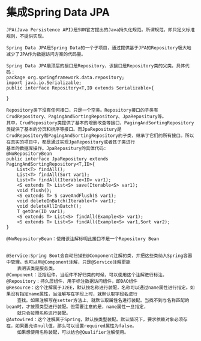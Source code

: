 # 集成Spring Data JPA
    JPA(Java Persistence API)是SUN官方提出的Java持久化规范。所谓规范，即只定义标准规则，不提供实现。
    
    Spring Data JPA是Spring Data的一个子项目，通过提供基于JPA的Repository极大地减少了JPA作为数据访问方案的代码量。
    
    Spring Data JPA最顶层的接口是Repository，该接口是Repository类的父类。具体代码：
    package org.springframework.data.repository;
    import java.io.Serializable;
    public interface Repository<T,ID extends Serializable>{
        
    }
    
    Repository类下没有任何接口，只是一个空类。Repository接口的子类有CrudRepository、PagingAndSortingRepository、JpaRepositury等。
    其中，CrudRepository类提供了基本的增删改查等接口，PagingAndSortingRepository类提供了基本的分页和排序等接口。而JpaRepositury是
    CrudRepository和PagingAndSortingRepository的子类，继承了它们的所有接口。所以在真实的项目中，都是通过实现JpaRepositury或者其子类进行
    基本的数据库操作。JpaRepositury的具体代码:
    @NoRepositoryBean
    public interface JpaRepositury extends PagingAndSortingRepository<T,ID>{
        List<T> findAll();
        List<T> findAll(Sort var1);
        List<T> findAll(Iterable<ID> var1);
        <S extends T> List<S> save(Iterable<S> var1);
        void flush();
        <S extends T> S saveAndFlush(S var1);
        void deleteInBatch(Iterable<T> var1);
        void deleteAllInBatch();
        T getOne(ID var1);
        <S extends T> List<S> findAll(Example<S> var1);
        <S extends T> List<S> findAll(Example<S> var1,Sort var2);
    }
    
    @NoRepositoryBean：使用该注解标明此接口不是一个Repository Bean
    
    
    @Service:Spring Boot会自动扫描到@Component注解的类，并把这些类纳入Spring容器中管理。也可以用@Component注解，只是@Service注解更能
        表明该类是服务类。
    @Component：泛指组件，当组件不好归类的时候，可以使用这个注解进行标注。
    @Repository：持久层组件，用于标注数据访问组件，即DAO组件
    @Resource：这个注解属于J2EE，默认按名称进行装配，名称可以通过name属性进行指定。如果没有指定name属性，当注解写在字段上时，就默认取字段名进行
        查找。如果注解写在setter方法上，就默认取属性名进行装配。当找不到与名称匹配的bean时，才按照类型进行装配。但需要注意的是，name属性一旦指定，
        就只会按照名称进行装配。
    @Autowired：这个注解属于Spring，默认按类型装配。默认情况下，要求依赖对象必须存在，如果要允许null值，那么可以设置required属性为false。
        如果想使用名称装配，可以结合@Qualifier注解使用。
